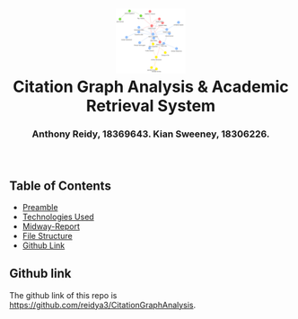 
<h1 align="center">
  <img alt="collaborations" src="images/generic-graph-v2.png" height="115px" />
  <br/>
  Citation Graph Analysis & Academic Retrieval System
</h1>
<h3 align="center">
  Anthony Reidy, 18369643. Kian Sweeney, 18306226.
  <br/><br/><br/>
</h3>

## Table of Contents
- [Preamble](#preamble)
- [Technologies Used](#hdfs)
- [Midway-Report](#report)
- [File Structure](#file-structure)
- [Github Link](#github-link)

## Github link
The github link of this repo is https://github.com/reidya3/CitationGraphAnalysis.
